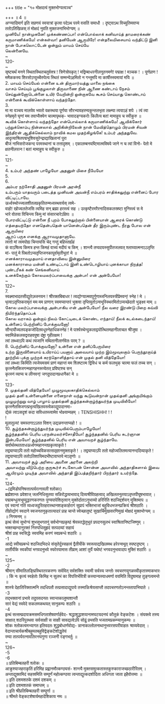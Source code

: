 +++
title = "१० मोक्षदत्वं मुक्तभोग्यत्वञ्च"

+++
॥ 4 ॥   
अग्न्यादिमार्ग इति सप्रणयं स्वयात्रां कृत्वा पदेऽथ परमे वसतिं समाधौ । दृष्ट्वाऽथ विच्युतिमवाप्य ततोऽतिखिन्नस् तं मोक्षदं नुवति मुक्तजनाभिभोग्यम् ॥   
முனியே! நான்முகனே! முக்கண்ணப்பா! என்பொல்லாக் கனிவாய்த் தாமரைக்கண் கருமாணிக்கமே! என்கள்வா! தனியேன் ஆருயிரே! என்தலைமிசையாய் வந்திட்டு இனி நான் போகலொட்டேன் ஒன்றும் மாயம் செய்யே   
லென்னையே.   
~   
120-   
~   
सृष्ट्यर्थं मनने स्थितास्थितचतुर्वक्त्र ! त्रिणेत्रोपकृत् ! मद्विम्बाधरनीलनूतनमणे! पद्माक्ष ! मञ्चक ! । पूर्णप्राण ! ममैककस्य शिरसोऽप्युच्चैरुपेत्य स्थितं सम्मन्येऽहमितो न गन्तुमपि मा कार्षीस्स्वमायां मयि ॥   
2. மாயம் செய்யேல் என்னை உன் திருமார்வத்து மாலை நங்கை   
வாசம் செய்யும் பூங்குழலாள் திருவாணை நின் ஆணை கண்டாய் நேசம் செய்துன்னோடென்னை உயிர் வேறின்றி ஒன்றாகவே கூசம் செய்யாது கொண்டாய் என்னைக் கூவிக்கொள்ளாய் வந்தந்தோ.   
3.   
मा मा वञ्चय मालयेव भवतो वक्षस्थया पूर्णया सौरभ्यावहरम्यकुन्तलभृता लक्ष्म्या त्वयाऽहं शपे । त्वं त्वा स्नेहमृते घृणां मम तवाप्यैक्येन चात्मापृथक्- भावादङ्ग्यकरोः किलैत्य बत! मामाहूय च स्वीकुरु ॥   
கூவிக் கொள்ளாய் வந்தந்தோ என்பொல்லாக் கருமாணிக்கமே! ஆவிக்கோர் பற்றுக்கொம்பு நின்னலால் அறிகின்றிலேன் நான் மேவித்தொழும் பிரமன் சிவன் இந்திரன் ஆதிக்கெல்லாம் நாவிக் கமல முதற்கிழங்கே! உம்பர் அந்ததுவே.   
आदृत्याश्रितपद्मभूशिवसुरेन्द्राद्याखिलानां पुरा   
बीजं नाभिसरोजकन्द परमस्थानां च तत्तादृशम् । एकालम्बनयष्टिमात्मविषये जाने न च त्वां विनो- पेतो मे क्षतनीलरत्न ! बत! मामाहूय च स्वीकुरु ॥   
~   
121-   
~   
4. உம்பர் அந்தண் பாழேயோ அதனுள் மிசை நீயேயோ   
5.   
6.   
அம்பர நற்சோதி அதனுள் பிரமன் அரன்நீ   
உம்பரும் யாதவரும் படைத்த முனிவன் அவன்நீ எம்பரம் சாதிக்கலுற்று என்னைப் போர விட்டிட்டாயே.   
ऊर्ध्वस्थोज्ज्वलशीतलप्रकृतितन्मध्यस्थवर्यस् त्वमे-   
वाहो! खोज्वलतेजसि त्वमिह सन् ब्रह्मा हरस्त्वं सह । उत्कृष्टैरमरैरनादिसकलस्रष्टा मुनिस्त्वं स मे   
भारे वोतया विचिन्त्य किमु मां संसारचारेऽक्षिपः ॥   
போரவிட்டிட்டு என்னை நீ புறம் போகலுற்றால் பின்னையான் ஆரைக் கொண்டு எத்தையந்தோ எனதென்பதென் யானென்பதென் தீர இரும்புண்ட நீரது போல என் ஆருயிரை   
ஆரப் பருக எனக்கு ஆராவமுதானாயே.   
त्वत्तो मां त्वमपोह्य चिन्तयसि चेद् गन्तुं बहिस्तर्ह्यहं   
कं वाऽश्रित्य किमत्र हन्त किमहं वाच्यं मदीयं च किम् । शान्त्यै तप्यदयस्सुपीतजलवत् श्लाघ्यात्मनाऽऽतृप्ति मां- पातुं मे पिबतोऽप्यतृप्तिजनकापूर्वामृतीभूत! मे ॥   
எனக்காராவமுதமாய் எனதாவியை இன்னுயிரை   
மனக்காராமை மன்னி உண்டிட்டாய் இனி உண்டொழியாய் புனக்காயா நிறத்த! புண்டரீகக் கண் செங்கனிவாய்   
உனக்கேற்கும் கோலமலர்ப்பாவைக்கு அன்பா! என் அன்பேயோ!   
~   
122~   
7.   
स्वक्ष्माभादतसीद्युतेऽब्जनयन ! श्रीरक्तबिबाधर ! त्वद्योग्यात्मवपुर्गुणाब्जनिलयस्त्रीप्रेमवन्! स्नेह ! मे । भृत्वाऽतृप्तिकरामृतं मम मम प्राणान् स्वमप्यान्तरं भुक्त्वा तृप्तियुतोऽन्वभूस्स्थिरमितोऽप्यच्छेदतो भुङ्क्ष्व माम् ॥   
கோல மலர்ப்பாவைக்கு அன்பாகிய என் அன்பேயோ! நீல வரை இரண்டு பிறை கவ்வி நிமிர்ந்ததொப்பக்   
கோல வராகம் ஒன்றாய் நிலம் கோட்டிடைக் கொண்ட எந்தாய்! நீலக் கடல்கடைந்தாய்! உன்னைப் பெற்றினிப் போக்குவனோ!   
सौन्दर्योज्वलपङ्कजोदितवधूस्नेहाधिकस्नेह ! मे पार्श्वस्थेन्दुकलाद्वयोत्थितमहानीलाचल श्रीजुषा । स्वामिन्नेकलसद्वराहवपुषा दंष्ट्रा गृहीतक्षम !   
त्वां लब्ध्वाऽपि कथं त्यजानि मथितानीलार्णवेतः परम् ? ॥   
8. பெற்றினிப் போக்குவனோ? உன்னை என் தனிப்பேருயிரை   
உற்ற இருவினையாய் உயிராய்ப் பயனாய் அவையாய் முற்ற இம்மூவுலகும் பெருந்தூறாய்த் தூற்றில் புக்கு முற்றக் கரந்தொளித்தாய் என் முதல் தனி வித்தேயோ!   
त्वां लब्ध्वा किमिति त्यजेयमसमं प्राणं महान्तं मम श्लिष्टात्म द्विविधं च कर्म फलभुक् चात्मा फलं तच्च सन् । कृत्स्नैतत्त्रिजगन्महागहनरूप्येतत् प्रविष्टश्च सन्   
कृत्स्नं व्याप्य च लीनवन्! जगदुपादानप्रधानैक! मे ॥   
~   
123-   
9. முதல்தனி வித்தேயோ! முழுமூவுலகாதிக்கெல்லாம்   
முதல் தனி உன்னையுன்னை எனைநாள் வந்து கூடுவன்நான் முதல்தனி அங்குமிங்கும் முழுமுற்றுறு வாழ் பாழாய் முதல்தனி சூழ்ந்தகன்றாழ்ந்துயர்ந்த முடிவிலீயோ!   
कृत्स्नैतत्त्रिजगत्प्रभृत्यखिलवस्त्वेकाद्युपादानमा-   
द्येकं त्वाऽसदृशं कदा सविधतस्त्वामेव भोक्ष्याम्यहम् । TENSHISHH! ! !   
!   
मूलातुल्य! समस्तगाऽऽतत विशन् उद्यन्ननन्ताप्यहो ! ॥   
10. சூழ்ந்தகன்றாழ்ந்துயர்ந்த முடிவில்பெரும்பாழேயோ!   
சூழ்ந்ததனில் பெரிய பரநன்மலர்ச்சோதீயோ! சூழ்ந்ததனில் பெரிய சுடர்ஞான இன்பமேயோ! சூழ்ந்ததனில் பெரிய என் அவாவறச் சூழ்ந்தாயே.   
सर्वार्थस्थतताधऊर्ध्वगमहानन्तप्रकृत्याकृते !   
तद्व्याप्याऽपि ततो महोच्चविकसत्सद्ज्ञानमुक्ताकृते ! । तद्व्याप्याऽपि ततो महोज्वलितमत्यानन्ददिव्याकृते ! तद्वयाप्याऽपि ततोऽतिशायिमदभीष्टावाप्तये माऽवृणोः ॥   
11. அவாவறச் சூழ் அரியை அயனை அரனை அலற்றி   
அவாவற்று வீடுபெற்ற குருகூர்ச் சடகோபன் சொன்ன அவாவில் அந்தாதிகளால் இவை ஆயிரமும் முடிந்த அவாவில் அந்தாதி இப்பத்தறிந்தார் பிறந்தார் உயர்ந்தே.   
~   
124-   
~(द्रमिडोपनिषत्तात्पर्यरत्नावली श्लोकाः)   
ब्रह्मेशान्तः प्रवेशाज् जलनिधिसुतया सन्निरोद्धव्यभावाद् दिव्यश्रीविग्रहत्वाद् अखिलतनुतयाऽतृप्तपीयूषभावात् । पद्माबन्धुत्वभूम्युद्धरणकरणतः पुण्यपापेशितृत्वान् मुक्तेर्दाताऽनुभाव्यो हरिरिति शठजिद्दर्शयन् मुक्तिमाप ॥   
एवं स्वानां गतिं व्यध्वजदुरितहरास्थानशङ्कार्हरागं सुप्रापं भक्तिभाजां बहुविधभजनप्रक्रियं श्रीशठारिः । तीव्रोद्योगं स्वदाने स्वजनतनुकृतात्यादरं प्राह चान्ते स्वेच्छातुष्टं सुखार्चिर्मुखसरणिमुखं मोक्षदं मुक्तभोग्यम् ॥   
॥ निगमनम् ॥   
इत्थं सेव्यं सुभोग्यं शुभसुभगतनुं सर्वभोग्यप्रकृष्ठं श्रेयस्तद्धेतुभूतं प्रपदनसुलभं स्वाश्रितानिष्टजिष्णुम् । भक्तच्छन्दानुरक्तं निरुपधिसुहृदं सत्पदव्यां सहायं   
श्रीशं प्राह स्वसिद्धेः स्वयमिह करणं स्वप्रबन्धे शठारिः ॥   
-1   
आद्ये स्वीयप्रबन्धे शठजिदभिदधे संसृतेर्दुस्सहत्वं द्वैतीयीके स्वरूपाद्यखिलमथ हरेरन्वभूत् स्पष्टदृष्टम् । तार्तीयीके स्वकीयां भगवदनुभवे स्फोरयामास तीव्राम् आशां तुर्ये यथेष्टं भगवदनुभावादाप मुक्तिं शठारिः ॥   
~   
125~   
-2   
श्रीमान् सीमातिल‌ङ्घ्रिस्थिरतरकरुणः सर्ववित् सर्वशक्तिः स्वामी सर्वस्य जन्तोः स्वचरणयुगळस्वीकृतास्माकभारः । किं नः कृत्यं स्वहेतोः किमिह न सुलभं का विपत्तिर्भवित्री कस्यान्यस्याधमर्णा वयमिति विदुषामाह तुङ्गत्वमन्ते ॥   
शास्त्रे देहातिरिक्तात्मनि तदधिपतौ तत्प्रसादाद्युपाये तस्मान्निःश्रेयसाप्तौ तदपचरणतोऽनन्ततापाभिघाते ।   
-3   
तद्भक्तानां प्रभावे तदुपसदनतः स्वान्तकालुष्यशान्तौ   
सारं वेद्यं स्ववेदे सकलमकथयत् सानुकम्पः शठारिः ॥   
-4   
इत्थं सत्सम्प्रदायक्रमसमधिगताशेषवर्णार्हवेद- श्रद्धाशुद्धाशयानामघटयदनघं कौतुकं वेङ्कटेशः । संयक्त्वे तस्य साक्षात् शठरिपुरथवा सर्वसाक्षी स साक्षी सावद्यत्वेऽपि सोढुं प्रभवति भजतामप्रकम्प्यानुकम्पः ॥   
शोकः श्लोकत्वमभ्यागत इतिवदतः शुद्धबोधार्णवोद्य- न्नानाकल्लोलनाथानुभवरसपरीवाहतः श्राव्यवेदात् । वेदान्ताचार्यकश्रीबहुमतबहुविद्वेङ्कटेशोद्धृतेयं   
रम्या तात्पर्यरत्नावलिरनघगुणा रञ्जनी रङ्गभर्तुः ॥   
~   
126~   
-5   
-6   
॥ प्रतिबिम्बलहरी श्लोकः ॥   
आक्रुश्याजहराकृतिं हरिमिह प्रह्वानमौत्कण्ठ्यसं- शान्त्यै मुक्तसमुत्कतास्तकुरुकाराजच्छठारीरितम् । अन्ताद्युक्तमिदं सहस्रमिति सम्पूर्णं महोत्कण्ठया त्वन्ताद्युत्कदशोदिता अधिगता जाता इहैवोत्तमाः ॥   
॥ इति दशमशतके दशमं दशकम् ॥   
॥ इति दशमशतकं समाप्तम् ॥   
॥ इति श्रीप्रतिबिम्बलहरी सम्पूर्णा ॥   
॥ श्रीमते वेङ्कटशेषार्यमहादेशिकाय नमः ॥   